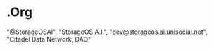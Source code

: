 # .Org
"@StorageOSAI", "StorageOS A.I.", "dev@storageos.ai.unisocial.net", "Citadel Data Network, DAO"
